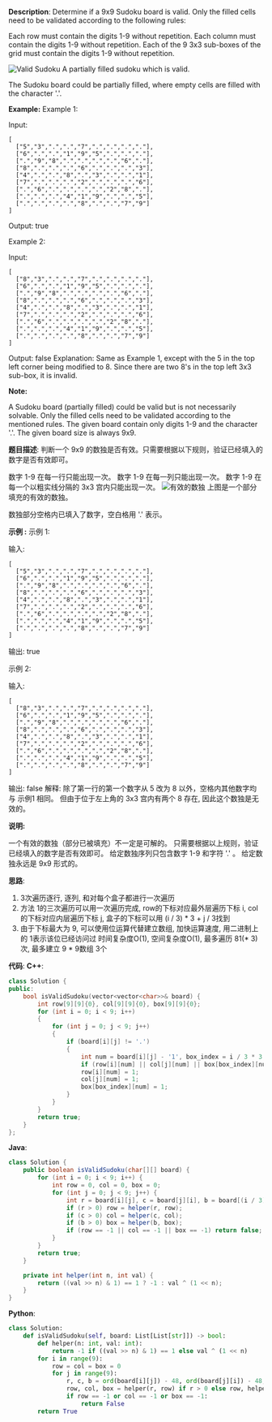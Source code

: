 __Description__:
Determine if a 9x9 Sudoku board is valid. Only the filled cells need to be validated according to the following rules:

Each row must contain the digits 1-9 without repetition.
Each column must contain the digits 1-9 without repetition.
Each of the 9 3x3 sub-boxes of the grid must contain the digits 1-9 without repetition.

![Valid Sudoku](https://upload-images.jianshu.io/upload_images/16639143-dd18b80dbabfdace.png?imageMogr2/auto-orient/strip%7CimageView2/2/w/1240)
A partially filled sudoku which is valid.

The Sudoku board could be partially filled, where empty cells are filled with the character '.'.

__Example:__
Example 1:

Input:
```
[
  ["5","3",".",".","7",".",".",".","."],
  ["6",".",".","1","9","5",".",".","."],
  [".","9","8",".",".",".",".","6","."],
  ["8",".",".",".","6",".",".",".","3"],
  ["4",".",".","8",".","3",".",".","1"],
  ["7",".",".",".","2",".",".",".","6"],
  [".","6",".",".",".",".","2","8","."],
  [".",".",".","4","1","9",".",".","5"],
  [".",".",".",".","8",".",".","7","9"]
]
```
Output: true

Example 2:

Input:
```
[
  ["8","3",".",".","7",".",".",".","."],
  ["6",".",".","1","9","5",".",".","."],
  [".","9","8",".",".",".",".","6","."],
  ["8",".",".",".","6",".",".",".","3"],
  ["4",".",".","8",".","3",".",".","1"],
  ["7",".",".",".","2",".",".",".","6"],
  [".","6",".",".",".",".","2","8","."],
  [".",".",".","4","1","9",".",".","5"],
  [".",".",".",".","8",".",".","7","9"]
]
```
Output: false
Explanation: Same as Example 1, except with the 5 in the top left corner being 
    modified to 8. Since there are two 8's in the top left 3x3 sub-box, it is invalid.

__Note:__

A Sudoku board (partially filled) could be valid but is not necessarily solvable.
Only the filled cells need to be validated according to the mentioned rules.
The given board contain only digits 1-9 and the character '.'.
The given board size is always 9x9.

__题目描述__:
判断一个 9x9 的数独是否有效。只需要根据以下规则，验证已经填入的数字是否有效即可。

数字 1-9 在每一行只能出现一次。
数字 1-9 在每一列只能出现一次。
数字 1-9 在每一个以粗实线分隔的 3x3 宫内只能出现一次。
![有效的数独](https://upload-images.jianshu.io/upload_images/16639143-815e9a94f45c77d0.png?imageMogr2/auto-orient/strip%7CimageView2/2/w/1240)
上图是一个部分填充的有效的数独。

数独部分空格内已填入了数字，空白格用 '.' 表示。

__示例 :__
示例 1:

输入:
```
[
  ["5","3",".",".","7",".",".",".","."],
  ["6",".",".","1","9","5",".",".","."],
  [".","9","8",".",".",".",".","6","."],
  ["8",".",".",".","6",".",".",".","3"],
  ["4",".",".","8",".","3",".",".","1"],
  ["7",".",".",".","2",".",".",".","6"],
  [".","6",".",".",".",".","2","8","."],
  [".",".",".","4","1","9",".",".","5"],
  [".",".",".",".","8",".",".","7","9"]
]
```
输出: true

示例 2:

输入:
```
[
  ["8","3",".",".","7",".",".",".","."],
  ["6",".",".","1","9","5",".",".","."],
  [".","9","8",".",".",".",".","6","."],
  ["8",".",".",".","6",".",".",".","3"],
  ["4",".",".","8",".","3",".",".","1"],
  ["7",".",".",".","2",".",".",".","6"],
  [".","6",".",".",".",".","2","8","."],
  [".",".",".","4","1","9",".",".","5"],
  [".",".",".",".","8",".",".","7","9"]
]
```
输出: false
解释: 除了第一行的第一个数字从 5 改为 8 以外，空格内其他数字均与 示例1 相同。
     但由于位于左上角的 3x3 宫内有两个 8 存在, 因此这个数独是无效的。

__说明:__

一个有效的数独（部分已被填充）不一定是可解的。
只需要根据以上规则，验证已经填入的数字是否有效即可。
给定数独序列只包含数字 1-9 和字符 '.' 。
给定数独永远是 9x9 形式的。

__思路__:
1. 3次遍历逐行, 逐列, 和对每个盒子都进行一次遍历
2. 方法 1的三次遍历可以用一次遍历完成, row的下标对应最外层遍历下标 i, col的下标对应内层遍历下标 j, 盒子的下标可以用 (i / 3) * 3 + j / 3找到
3. 由于下标最大为 9, 可以使用位运算代替建立数组, 加快运算速度, 用二进制上的 1表示该位已经访问过
时间复杂度O(1), 空间复杂度O(1), 最多遍历 81(* 3)次, 最多建立 9 * 9数组 3个

__代码__:
__C++__:
```C++
class Solution {
public:
    bool isValidSudoku(vector<vector<char>>& board) {
        int row[9][9]{0}, col[9][9]{0}, box[9][9]{0};
        for (int i = 0; i < 9; i++) 
        {
            for (int j = 0; j < 9; j++) 
            {
                if (board[i][j] != '.') 
                {
                    int num = board[i][j] - '1', box_index = i / 3 * 3 + j / 3;
                    if (row[i][num] || col[j][num] || box[box_index][num]) return false;
                    row[i][num] = 1;
                    col[j][num] = 1;
                    box[box_index][num] = 1;
                }
            }
        }
        return true;
    }
};
```

__Java__:
```Java
class Solution {
    public boolean isValidSudoku(char[][] board) {
        for (int i = 0; i < 9; i++) {
            int row = 0, col = 0, box = 0;
            for (int j = 0; j < 9; j++) {
                int r = board[i][j], c = board[j][i], b = board[(i / 3) * 3 + j / 3][(i % 3) * 3 + j % 3];
                if (r > 0) row = helper(r, row);
                if (c > 0) col = helper(c, col);
                if (b > 0) box = helper(b, box);
                if (row == -1 || col == -1 || box == -1) return false;
            }
        }
        return true;
    }

    private int helper(int n, int val) {
        return ((val >> n) & 1) == 1 ? -1 : val ^ (1 << n);
    }
}
```

__Python__:
```Python
class Solution:
    def isValidSudoku(self, board: List[List[str]]) -> bool:
        def helper(n: int, val: int):
            return -1 if ((val >> n) & 1) == 1 else val ^ (1 << n)
        for i in range(9):
            row = col = box = 0
            for j in range(9):
                r, c, b = ord(board[i][j]) - 48, ord(board[j][i]) - 48, ord(board[(i // 3) * 3 + j // 3][(i % 3) * 3 + j % 3]) - 48
                row, col, box = helper(r, row) if r > 0 else row, helper(c, col) if c > 0 else col, helper(b, box) if b > 0 else box
                if row == -1 or col == -1 or box == -1:
                    return False
        return True
```